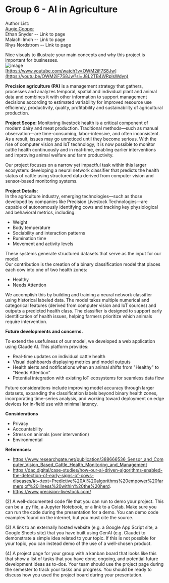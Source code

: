 # Group 6 - AI in Agriculture 
 

Author List:   
[Augie Cooper](https://github.com/sacooper01/AugieCooper/blob/main/README.md)  
Ethan Snyder  -- Link to page  
Malachi Imoh  -- Link to page  
Rhys Nordstrom  -- Link to page  

Nice visuals to illustrate your main concepts and why this project is important for businesses.  
![image](https://github.com/user-attachments/assets/067bf623-5c8f-4d1b-ae20-bc7bdf9d3b64)  
[https://www.youtube.com/watch?v=OWM2iF7S8Jw](https://youtu.be/OWM2iF7S8Jw?si=J8L2TB4WRplsWdyn)  

**Precision agriculture (PA)** is a management strategy that gathers, processes and analyzes temporal, spatial and individual plant and animal data and combines it with other information to support management decisions according to estimated variability for improved resource use efficiency, productivity, quality, profitability and sustainability of agricultural production.


**Project Scope:**
Monitoring livestock health is a critical component of modern dairy and meat production. Traditional methods—such as manual observation—are time-consuming, labor-intensive, and often inconsistent. As a result, issues may go unnoticed until they become serious. With the rise of computer vision and IoT technology, it is now possible to monitor cattle health continuously and in real-time, enabling earlier interventions and improving animal welfare and farm productivity.

Our project focuses on a narrow yet impactful task within this larger ecosystem: developing a neural network classifier that predicts the health status of cattle using structured data derived from computer vision and sensor-based monitoring systems.

**Project Details:**  
In the agriculture industry, emerging technologies—such as those developed by companies like Precision Livestock Technologies—are capable of autonomously identifying cows and tracking key physiological and behavioral metrics, including:  
 - Weight
 - Body temperature
 - Sociability and interaction patterns
 - Rumination time
 - Movement and activity levels  

These systems generate structured datasets that serve as the input for our model.  
Our contribution is the creation of a binary classification model that places each cow into one of two health zones:
 - Healthy
 - Needs Attention
 
We accomplish this by building and training a neural network classifier using historical labeled data. The model takes multiple numerical and categorical features (derived from computer vision and IoT sources) and outputs a predicted health class. The classifier is designed to support early identification of health issues, helping farmers prioritize which animals require intervention.


**Future developments and concerns.**  

To extend the usefulness of our model, we developed a web application using Claude AI. This platform provides:
 - Real-time updates on individual cattle health
 - Visual dashboards displaying metrics and model outputs
 - Health alerts and notifications when an animal shifts from "Healthy" to "Needs Attention"
 - Potential integration with existing IoT ecosystems for seamless data flow

Future considerations include improving model accuracy through larger datasets, expanding the classification labels beyond binary health zones, incorporating time-series analysis, and working toward deployment on edge devices for in-field use with minimal latency.

**Considerations**
 - Privacy
 - Accountability
 - Stress on animals (over intervention)
 - Environmental


**References:**
 - https://www.researchgate.net/publication/388666536_Sensor_and_Computer_Vision_Based_Cattle_Health_Monitoring_and_Management
 - https://dac.digital/case-studies/how-our-ai-driven-algorithms-enabled-the-detection-of-early-signs-of-cows-diseases/#:~:text=Predictive%20AI%20algorithms%20empower%20farmers,of%20illness%20within%20the%20herd.
 - https://www.precision-livestock.com/




(2) A well-documented code file that you can run to demo your project. This can be a .py file, a Jupyter Notebook, or a link to a Colab. Make sure you can run the code during the presentation for a demo. You can demo code examples found on the internet, but you must cite the source.


(3) A link to an externally hosted website (e.g. a Google App Script site, a Google Sheets site) that you have built using GenAI (e.g. Claude) to demonstrate a simple idea related to your topic. If this is not possible for your topic, you can instead demo of the use of a well-chosen product.


(4) A project page for your group with a kanban board that looks like this that show a list of tasks that you have done, ongoing, and potential future development ideas as to-dos. Your team should use the project page during the semester to track your tasks and progress. You should be ready to discuss how you used the project board during your presentation.

